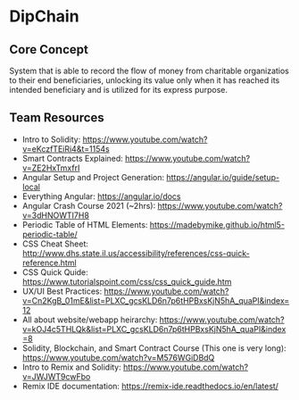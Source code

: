 # DipChain

## Core Concept
System that is able to record the flow of money from charitable organizatios to their end beneficiaries, unlocking its value only when it has reached its intended beneficiary and is utilized for its express purpose.

## Team Resources
- Intro to Solidity: https://www.youtube.com/watch?v=eKczfTEiRi4&t=1154s
- Smart Contracts Explained: https://www.youtube.com/watch?v=ZE2HxTmxfrI
- Angular Setup and Project Generation: https://angular.io/guide/setup-local
- Everything Angular: https://angular.io/docs
- Angular Crash Course 2021 (~2hrs): https://www.youtube.com/watch?v=3dHNOWTI7H8
- Periodic Table of HTML Elements: https://madebymike.github.io/html5-periodic-table/
- CSS Cheat Sheet: http://www.dhs.state.il.us/accessibility/references/css-quick-reference.html
- CSS Quick Quide: https://www.tutorialspoint.com/css/css_quick_guide.htm
- UX/UI Best Practices: https://www.youtube.com/watch?v=Cn2KgB_01mE&list=PLXC_gcsKLD6n7p6tHPBxsKjN5hA_quaPI&index=12
- All about website/webapp heirarchy: https://www.youtube.com/watch?v=kOJ4c5THLQk&list=PLXC_gcsKLD6n7p6tHPBxsKjN5hA_quaPI&index=8
- Solidity, Blockchain, and Smart Contract Course (This one is very long): https://www.youtube.com/watch?v=M576WGiDBdQ
- Intro to Remix and Solidity: https://www.youtube.com/watch?v=JWJWT9cwFbo
- Remix IDE documentation: https://remix-ide.readthedocs.io/en/latest/
